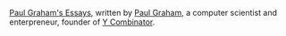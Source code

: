 [Paul Graham's Essays](http://www.paulgraham.com/articles.html), written by [Paul Graham](https://en.wikipedia.org/wiki/Paul_Graham_(programmer)), a computer scientist and enterpreneur, founder of [Y Combinator](https://en.wikipedia.org/wiki/Y_Combinator).